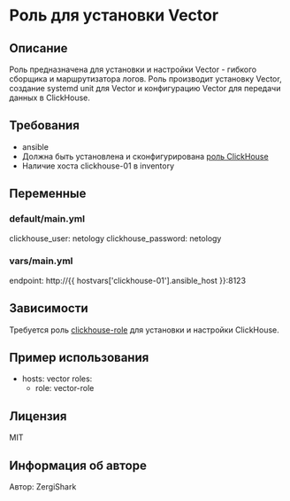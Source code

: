 # Роль для установки Vector

## Описание
Роль предназначена для установки и настройки Vector - гибкого сборщика и маршрутизатора логов. Роль производит установку Vector, создание systemd unit для Vector и конфигурацию Vector для передачи данных в ClickHouse.

## Требования
- ansible
- Должна быть установлена и сконфигурирована [роль ClickHouse](https://github.com/ZergiShark/clickhouse-role)
- Наличие хоста clickhouse-01 в inventory

## Переменные
### default/main.yml
clickhouse_user: netology
clickhouse_password: netology

### vars/main.yml
endpoint: http://{{ hostvars['clickhouse-01'].ansible_host }}:8123


## Зависимости
Требуется роль [clickhouse-role](https://github.com/ZergiShark/clickhouse-role) для установки и настройки ClickHouse.

## Пример использования
- hosts: vector
  roles:
    - role: vector-role


## Лицензия
MIT

## Информация об авторе
Автор: ZergiShark
